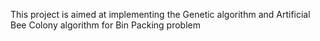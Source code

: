 This project is aimed at implementing the Genetic algorithm and Artificial Bee Colony algorithm for Bin Packing problem
